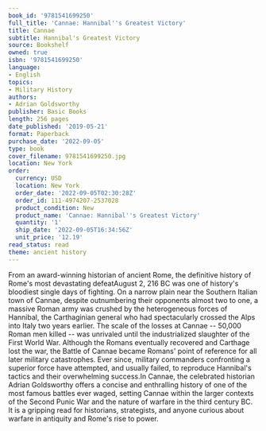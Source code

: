 ```yaml
---
book_id: '9781541699250'
full_title: 'Cannae: Hannibal''s Greatest Victory'
title: Cannae
subtitle: Hannibal's Greatest Victory
source: Bookshelf
owned: true
isbn: '9781541699250'
language:
- English
topics:
- Military History
authors:
- Adrian Goldsworthy
publisher: Basic Books
length: 256 pages
date_published: '2019-05-21'
format: Paperback
purchase_date: '2022-09-05'
type: book
cover_filename: 9781541699250.jpg
location: New York
order:
  currency: USD
  location: New York
  order_date: '2022-09-05T02:30:28Z'
  order_id: 111-4974207-2537028
  product_condition: New
  product_name: 'Cannae: Hannibal''s Greatest Victory'
  quantity: '1'
  ship_date: '2022-09-05T16:34:56Z'
  unit_price: '12.19'
read_status: read
theme: ancient history
---
```

From an award-winning historian of ancient Rome, the definitive history of Rome's most devastating defeatAugust 2, 216 BC was one of history's bloodiest single days of fighting. On a narrow plain near the Southern Italian town of Cannae, despite outnumbering their opponents almost two to one, a massive Roman army was crushed by the heterogeneous forces of Hannibal, the Carthaginian general who had spectacularly crossed the Alps into Italy two years earlier. The scale of the losses at Cannae -- 50,000 Roman men killed -- was unrivaled until the industrialized slaughter of the First World War. Although the Romans eventually recovered and Carthage lost the war, the Battle of Cannae became Romans' point of reference for all later military catastrophes. Ever since, military commanders confronting a superior force have attempted, and usually failed, to reproduce Hannibal's tactics and their overwhelming success.In Cannae, the celebrated historian Adrian Goldsworthy offers a concise and enthralling history of one of the most famous battles ever waged, setting Cannae within the larger contexts of the Second Punic War and the nature of warfare in the third century BC. It is a gripping read for historians, strategists, and anyone curious about warfare in antiquity and Rome's rise to power.

